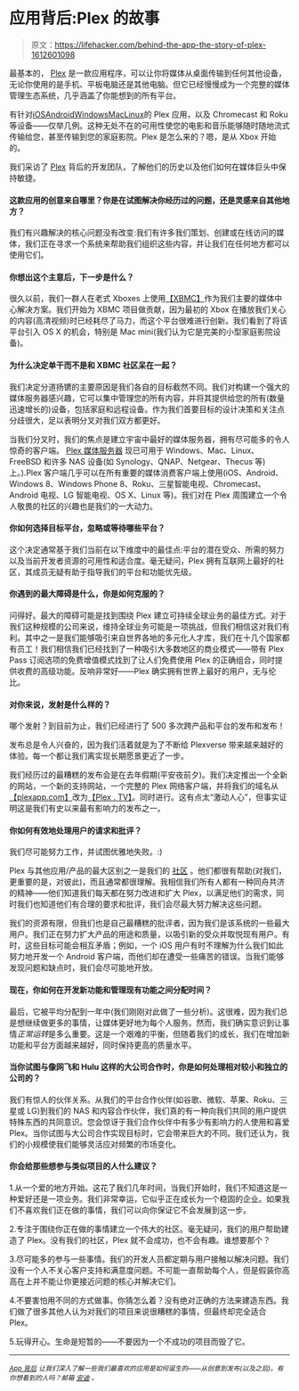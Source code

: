 # 应用背后:Plex 的故事

> 原文：<https://lifehacker.com/behind-the-app-the-story-of-plex-1612601098>

最基本的， [Plex](https://plex.tv/) 是一款应用程序，可以让你将媒体从桌面传输到任何其他设备，无论你使用的是手机、平板电脑还是其他电脑。但它已经慢慢成为一个完整的媒体管理生态系统，几乎涵盖了你能想到的所有平台。



有针对[iOS](https://itunes.apple.com/us/app/plex/id383457673?mt=8)[Android](https://play.google.com/store/apps/details?id=com.plexapp.android)[Windows](http://apps.microsoft.com/windows/en-us/app/647bfcf7-7f87-4a72-ad86-2e6274f969e3)[Mac](https://plex.tv/downloads)[Linux](https://plex.tv/downloads)的 Plex 应用，以及 Chromecast 和 Roku 等设备——仅举几例。这种无处不在的可用性使您的电影和音乐能够随时随地流式传输给您，甚至传输到您的家庭影院。Plex 是怎么来的？嗯，是从 Xbox 开始的。

我们采访了 [Plex](https://lifehacker.com/how-to-stream-your-media-from-home-to-your-phone-anywhe-5821512) 背后的开发团队，了解他们的历史以及他们如何在媒体巨头中保持敏捷。

#### 这款应用的创意来自哪里？你是在试图解决你经历过的问题，还是灵感来自其他地方？

我们有兴趣解决的核心问题没有改变:我们有许多我们策划、创建或在线访问的媒体，我们正在寻求一个系统来帮助我们组织这些内容，并让我们在任何地方都可以使用它们。

#### 你想出这个主意后，下一步是什么？

很久以前，我们一群人在老式 Xboxes 上使用[【XBMC】](https://lifehacker.com/power-up-your-xbmc-installation-with-these-awesome-add-5768174)作为我们主要的媒体中心解决方案。我们开始为 XBMC 项目做贡献，因为最初的 Xbox 在播放我们关心的内容(高清视频)时已经耗尽了马力，而这个平台很难进行创新。我们看到了将该平台引入 OS X 的机会，特别是 Mac mini(我们认为它是完美的小型家庭影院设备)。

#### 为什么决定单干而不是和 XBMC 社区呆在一起？

我们决定分道扬镳的主要原因是我们各自的目标截然不同。我们对构建一个强大的媒体服务器感兴趣，它可以集中管理您的所有内容，并将其提供给您的所有(数量迅速增长的)设备，包括家庭和远程设备。作为我们首要目标的设计决策和关注点分歧很大，足以表明分叉对我们双方都更好。

当我们分叉时，我们的焦点是建立宇宙中最好的媒体服务器，拥有尽可能多的令人惊奇的客户端。 [Plex 媒体服务器](https://plex.tv/) 现已可用于 Windows、Mac、Linux、FreeBSD 和许多 NAS 设备(如 Synology、QNAP、Netgear、Thecus 等)上。).Plex 客户端几乎可以在所有重要的媒体消费客户端上使用(iOS、Android、Windows 8、Windows Phone 8、Roku、三星智能电视、Chromecast、Android 电视、LG 智能电视、OS X、Linux 等)。我们对在 Plex 周围建立一个令人敬畏的社区的兴趣也是我们的一大动力。

#### 你如何选择目标平台，忽略或等待哪些平台？

这个决定通常基于我们当前在以下维度中的最佳点:平台的潜在受众、所需的努力以及当前开发者资源的可用性和适合度。毫无疑问，Plex 拥有互联网上最好的社区，其成员无疑有助于指导我们的平台和功能优先级。

#### 你遇到的最大障碍是什么，你是如何克服的？

问得好。最大的障碍可能是找到围绕 Plex 建立可持续全球业务的最佳方式。对于我们这种规模的公司来说，维持全球业务可能是一项挑战，但我们相信这对我们有利。其中之一是我们能够吸引来自世界各地的多元化人才库，我们在十几个国家都有员工！我们相信我们已经找到了一种吸引大多数地区的商业模式——带有 Plex Pass 订阅选项的免费增值模式找到了让人们免费使用 Plex 的正确组合，同时提供收费的高级功能。反响非常好——Plex 确实拥有世界上最好的用户，无与伦比。

#### 对你来说，发射是什么样的？

哪个发射？到目前为止，我们已经进行了 500 多次跨产品和平台的发布和发布！

发布总是令人兴奋的，因为我们活着就是为了不断给 Plexverse 带来越来越好的体验。每一个都让我们离实现长期愿景更近了一步。

我们经历过的最糟糕的发布会是在去年假期(平安夜前夕)。我们决定推出一个全新的网站，一个新的支持网站，一个完整的 Plex 网络客户端，并将我们的域名从[【plexapp.com】](http://plexapp.com/)改为[【Plex . TV】](http://plex.tv)。同时进行。这有点太“激动人心”，但事实证明这是我们有史以来最有影响力的发布之一。

#### 你如何有效地处理用户的请求和批评？

我们尽可能努力工作，并试图优雅地失败。:)

Plex 与其他应用/产品的最大区别之一是我们的 [社区](https://forums.plex.tv/) 。他们都很有帮助(对我们，更重要的是，对彼此)，而且通常都很理解。我相信我们所有人都有一种同舟共济的精神——他们知道我们每天都在努力改进和扩大 Plex，以满足他们的需求，同时我们也知道他们有合理的要求和批评，我们会尽最大努力解决这些问题。

我们的资源有限，但我们也是自己最糟糕的批评者，因为我们是该系统的一些最大用户。我们正在努力扩大产品的用途和质量，以吸引新的受众并取悦现有用户。有时，这些目标可能会相互矛盾；例如，一个 iOS 用户有时不理解为什么我们如此努力地开发一个 Android 客户端，而他们却在遭受一些痛苦的错误。当我们能够发现问题和缺点时，我们会尽可能地开放。

#### 现在，你如何在开发新功能和管理现有功能之间分配时间？

最后，它被平均分配到一年中(我们刚刚对此做了一些分析)。这很难，因为我们总是想继续做更多的事情，让媒体更好地为每个人服务。然而，我们确实意识到让事情*正常运转*是多么重要。这是一个艰难的平衡，但随着我们的成长，我们在增加新功能和平台方面越来越好，同时保持更高的质量水平。

#### 当你试图与像网飞和 Hulu 这样的大公司合作时，你是如何处理相对较小和独立的公司的？

我们有惊人的伙伴关系。从我们的平台合作伙伴(如谷歌、微软、苹果、Roku、三星或 LG)到我们的 NAS 和内容合作伙伴，我们真的有一种向我们共同的用户提供特殊东西的共同意识。您会惊讶于我们合作伙伴中有多少有影响力的人使用和喜爱 Plex。当你试图与大公司合作实现目标时，它会带来巨大的不同。我们还认为，我们的小规模使我们能够灵活应对频繁的市场变化。

#### 你会给那些想参与类似项目的人什么建议？

1.从一个爱的地方开始。这花了我们几年时间，当我们开始时，我们不知道这是一种爱好还是一项业务。我们非常幸运，它似乎正在成长为一个稳固的企业。如果我们不喜欢我们正在做的事情，我们可以向你保证它不会发展到这一步。

2.专注于围绕你正在做的事情建立一个伟大的社区。毫无疑问，我们的用户帮助建造了 Plex。没有我们的社区，Plex 就不会成功，也不会有趣。谁想要那个？

3.尽可能多的参与一些事情。我们的开发人员都定期与用户接触以解决问题。我们没有一个人不关心客户支持和满意度问题。不可能一直帮助每个人，但是假装你高高在上并不能让你更接近问题的核心并解决它们。

4.不要害怕用不同的方式做事。你猜怎么着？没有绝对正确的方法来建造东西。我们做了很多其他人认为对我们的项目来说很糟糕的事情，但最终却完全适合 Plex。

5.玩得开心。生命是短暂的——不要因为一个不成功的项目而毁了它。

* * *

<small></small>*[<small>*App 背后*</small>](http://lifehacker.com/behindtheapp) <small>*让我们深入了解一些我们最喜欢的应用是如何诞生的——从创意到发布(以及之后)。有你想看到的人吗？邮箱*</small> [<small>*安迪*</small>](mailto:andy@lifehacker.com) <small>*。*</small>*